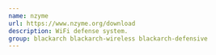 ```yaml
---
name: nzyme
url: https://www.nzyme.org/download
description: WiFi defense system.
group: blackarch blackarch-wireless blackarch-defensive
---
```

